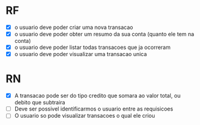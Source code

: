 # RF

- [x] o usuario deve poder criar uma nova transacao
- [x] o usuario deve poder obter um resumo da sua conta (quanto ele tem na conta)
- [x] o usuario deve poder listar todas transacoes que ja ocorreram
- [x] o usuario deve poder visualizar uma transacao unica

# RN

- [x] A transacao pode ser do tipo credito que somara ao valor total, ou debito que subtraira 
- [ ] Deve ser possivel identificarmos o usuario entre as requisicoes
- [ ] O usuario so pode visualizar transacoes o qual ele criou 
